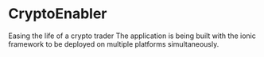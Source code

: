 # CryptoEnabler
Easing the life of a crypto trader
The application is being built with the ionic framework to be deployed on multiple platforms simultaneously.
